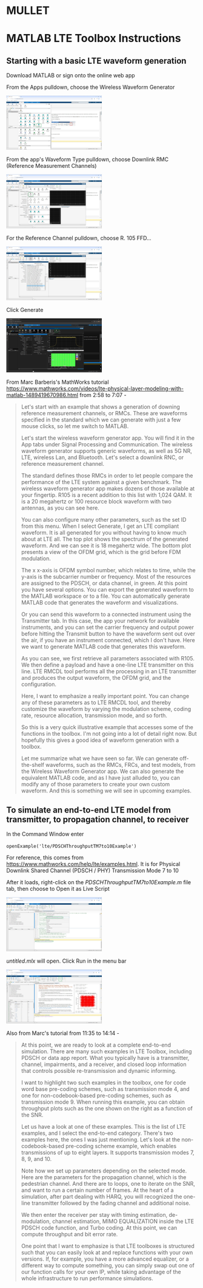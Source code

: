 # MULLET




<h1>MATLAB LTE Toolbox Instructions</h1>

<h2>Starting with a basic LTE waveform generation</h2>

Download MATLAB or sign onto the online web app<p/>

From the Apps pulldown, choose the Wireless Waveform Generator<p/>

<img style="width:50%;height:50%;" src="images/silence03.jpg"/><p/>

From the app's Waveform Type pulldown, choose Downlink RMC (Reference Measurement Channels)<p/>

<img style="width:50%;height:50%;" src="images/silence04.jpg"/><p/>

For the Reference Channel pulldown, choose R. 105 FFD...<p/>

<img style="width:50%;height:50%;" src="images/silence05.jpg"/><p/>

Click Generate<p/>

<img style="width:50%;height:50%;" src="images/silence06.jpg"/><p/>

From Marc Barberis's MathWorks tutorial <a href="https://www.mathworks.com/videos/lte-physical-layer-modeling-with-matlab-1489419670986.html">
https://www.mathworks.com/videos/lte-physical-layer-modeling-with-matlab-1489419670986.html</a> from 2:58 to 7:07 -<p/>

<blockquote>
Let's start with an example that shows a generation of downing reference measurement channels, or RMCs. These are waveforms specified in the standard which we can generate with just a few mouse clicks, so let me switch to MATLAB.
<p/>
Let's start the wireless waveform generator app. You will find it in the App tabs under Signal Processing and Communication. The wireless waveform generator supports generic waveforms, as well as 5G NR, LTE, wireless Lan, and Bluetooth. Let's select a downlink RNC, or reference measurement channel.
<p/>
The standard defines those RMCs in order to let people compare the performance of the LTE system against a given benchmark. The wireless waveform generator app makes dozens of those available at your fingertip. R105 is a recent addition to this list with 1,024 QAM. It is a 20 megahertz or 100 resource block waveform with two antennas, as you can see here.
<p/>
You can also configure many other parameters, such as the set ID from this menu. When I select Generate, I get an LTE compliant waveform. It is all generated for you without having to know much about at LTE all. The top plot shows the spectrum of the generated waveform. And we can see it is 18 megahertz wide. The bottom plot presents a view of the OFDM grid, which is the grid before FDM modulation.
<p/>
The x x-axis is OFDM symbol number, which relates to time, while the y-axis is the subcarrier number or frequency. Most of the resources are assigned to the PDSCH, or data channel, in green. At this point you have several options. You can export the generated waveform to the MATLAB workspace or to a file. You can automatically generate MATLAB code that generates the waveform and visualizations.
<p/>
Or you can send this waveform to a connected instrument using the Transmitter tab. In this case, the app your network for available instruments, and you can set the carrier frequency and output power before hitting the Transmit button to have the waveform sent out over the air, if you have an instrument connected, which I don't have. Here we want to generate MATLAB code that generates this waveform.
<p/>
As you can see, we first retrieve all parameters associated with R105. We then define a payload and have a one-line LTE transmitter on this line. LTE RMCDL tool performs all the processing in an LTE transmitter and produces the output waveform, the OFDM grid, and the configuration.
<p/>
Here, I want to emphasize a really important point. You can change any of these parameters as to LTE RMCDL tool, and thereby customize the waveform by varying the modulation scheme, coding rate, resource allocation, transmission mode, and so forth.
<p/>
So this is a very quick illustrative example that accesses some of the functions in the toolbox. I'm not going into a lot of detail right now. But hopefully this gives a good idea of waveform generation with a toolbox.
<p/>
Let me summarize what we have seen so far. We can generate off-the-shelf waveforms, such as the RMCs, FRCs, and test models, from the Wireless Waveform Generator app. We can also generate the equivalent MATLAB code, and as I have just alluded to, you can modify any of those parameters to create your own custom waveform. And this is something we will see in upcoming examples.
</blockquote>


<h2>To simulate an end-to-end LTE model from transmitter, to propagation channel, to receiver</h2><p/>

In the Command Window enter<p/>
<code>openExample('lte/PDSCHThroughputTM7to10Example')</code><p/>
For reference, this comes from <a href="https://www.mathworks.com/help/lte/examples.html">https://www.mathworks.com/help/lte/examples.html</a>.
It is for Physical Downlink Shared Channel (PDSCH / PHY) Transmission Mode 7 to 10<p/>

After it loads, right-click on the <i>PDSCHThroughputTM7to10Example.m</i> file tab, then choose to Open it as Live Script<p/>

<img style="width:50%;height:50%;" src="images/silence01.jpg"/><p/>

<i>untitled.mlx</i> will open. Click Run in the menu bar<p/>

<img style="width:50%;height:50%;" src="images/silence02.jpg"/><p/>

Also from Marc's tutorial from 11:35 to 14:14 -<p/>

<blockquote>
At this point, we are ready to look at a complete end-to-end simulation. There are many such examples in LTE Toolbox, including PDSCH or data app report. What you typically have is a transmitter, channel, impairments, and a receiver, and closed loop information that controls possible re-transmission and dynamic informing.
<p/>
I want to highlight two such examples in the toolbox, one for code word base pre-coding schemes, such as transmission mode 4, and one for non-codebook-based pre-coding schemes, such as transmission mode 9. When running this example, you can obtain throughput plots such as the one shown on the right as a function of the SNR.
<p/>
Let us have a look at one of these examples. This is the list of LTE examples, and I select the end-to-end category. There's two examples here, the ones I was just mentioning. Let's look at the non-codebook-based pre-coding scheme example, which enables transmissions of up to eight layers. It supports transmission modes 7, 8, 9, and 10.
<p/>
Note how we set up parameters depending on the selected mode. Here are the parameters for the propagation channel, which is the pedestrian channel. And there are to loops, one to iterate on the SNR, and want to run a certain number of frames. At the heart of a simulation, after part dealing with HARQ, you will recognized the one-line transmitter followed by the fading channel and additional noise.
<p/>
We then enter the receiver per stay with timing estimation, de-modulation, channel estimation, MIMO EQUALIZATION inside the LTE PDSCH code function, and Turbo coding. At this point, we can compute throughput and bit error rate.
<p/>
One point that I want to emphasize is that LTE toolboxes is structured such that you can easily look at and replace functions with your own versions. If, for example, you have a more advanced equalizer, or a different way to compute something, you can simply swap out one of our function calls for your own IP, while taking advantage of the whole infrastructure to run performance simulations.
</blockquote>
